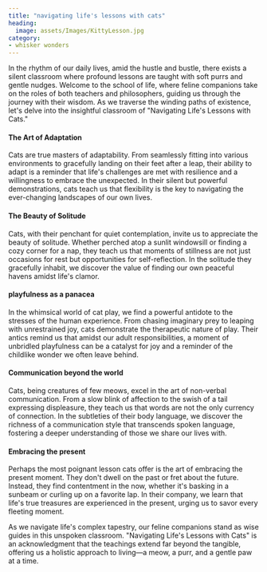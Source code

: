 ```yaml
---
title: "navigating life's lessons with cats"
heading: 
  image: assets/Images/KittyLesson.jpg
category:
- whisker wonders
---
```


In the rhythm of our daily lives, amid the hustle and bustle, there exists a silent classroom where profound lessons are taught with soft purrs and gentle nudges. Welcome to the school of life, where feline companions take on the roles of both teachers and philosophers, guiding us through the journey with their wisdom. As we traverse the winding paths of existence, let's delve into the insightful classroom of "Navigating Life's Lessons with Cats."

#### The Art of Adaptation

Cats are true masters of adaptability. From seamlessly fitting into various environments to gracefully landing on their feet after a leap, their ability to adapt is a reminder that life's challenges are met with resilience and a willingness to embrace the unexpected. In their silent but powerful demonstrations, cats teach us that flexibility is the key to navigating the ever-changing landscapes of our own lives.

#### The Beauty of Solitude

Cats, with their penchant for quiet contemplation, invite us to appreciate the beauty of solitude. Whether perched atop a sunlit windowsill or finding a cozy corner for a nap, they teach us that moments of stillness are not just occasions for rest but opportunities for self-reflection. In the solitude they gracefully inhabit, we discover the value of finding our own peaceful havens amidst life's clamor.

#### playfulness as a panacea

In the whimsical world of cat play, we find a powerful antidote to the stresses of the human experience. From chasing imaginary prey to leaping with unrestrained joy, cats demonstrate the therapeutic nature of play. Their antics remind us that amidst our adult responsibilities, a moment of unbridled playfulness can be a catalyst for joy and a reminder of the childlike wonder we often leave behind.

#### Communication beyond the world

Cats, being creatures of few meows, excel in the art of non-verbal communication. From a slow blink of affection to the swish of a tail expressing displeasure, they teach us that words are not the only currency of connection. In the subtleties of their body language, we discover the richness of a communication style that transcends spoken language, fostering a deeper understanding of those we share our lives with.

#### Embracing the present

Perhaps the most poignant lesson cats offer is the art of embracing the present moment. They don't dwell on the past or fret about the future. Instead, they find contentment in the now, whether it's basking in a sunbeam or curling up on a favorite lap. In their company, we learn that life's true treasures are experienced in the present, urging us to savor every fleeting moment.

As we navigate life's complex tapestry, our feline companions stand as wise guides in this unspoken classroom. "Navigating Life's Lessons with Cats" is an acknowledgment that the teachings extend far beyond the tangible, offering us a holistic approach to living—a meow, a purr, and a gentle paw at a time.
